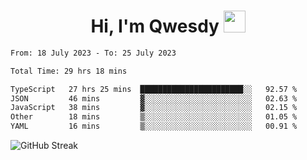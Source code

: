 
<h1 align="center"><b>Hi, I'm Qwesdy </b><img src="https://media.giphy.com/media/hvRJCLFzcasrR4ia7z/giphy.gif" width="35"></h1>



<!--
**Qwesdy/qwesdy** is a ✨ _special_ ✨ repository because its `README.md` (this file) appears on your GitHub profile.

Here are some ideas to get you started:

- 🔭 I’m currently working on ...
- 🌱 I’m currently learning ...
- 👯 I’m looking to collaborate on ...
- 🤔 I’m looking for help with ...
- 💬 Ask me about ...
- 📫 How to reach me: ...
- 😄 Pronouns: ...
- ⚡ Fun fact: ...

-------
-->


<!--START_SECTION:waka-->

```txt
From: 18 July 2023 - To: 25 July 2023

Total Time: 29 hrs 18 mins

TypeScript   27 hrs 25 mins  ███████████████████████░░   92.57 %
JSON         46 mins         ▓░░░░░░░░░░░░░░░░░░░░░░░░   02.63 %
JavaScript   38 mins         ▓░░░░░░░░░░░░░░░░░░░░░░░░   02.15 %
Other        18 mins         ▒░░░░░░░░░░░░░░░░░░░░░░░░   01.05 %
YAML         16 mins         ▒░░░░░░░░░░░░░░░░░░░░░░░░   00.91 %
```

<!--END_SECTION:waka-->

![GitHub Streak](https://streak-stats.demolab.com?user=Qwesdy&theme=dark&hide_border=true)
